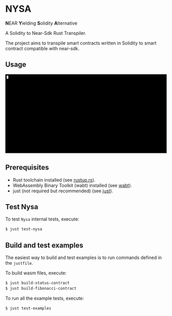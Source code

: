 # NYSA
**N**EAR **Y**ielding **S**olidity **A**lternative

A Solidity to Near-Sdk Rust Transpiler.

The project aims to transpile smart contracts written in Solidity to smart contract compatible with near-sdk.

## Usage

<div align="center">
    <img src=".images/wasm_build.gif"></img>
</div>

## Prerequisites

- Rust toolchain installed (see [rustup.rs](https://rustup.rs/)).
- WebAssembly Binary Toolkit (wabt) installed (see [wabt](https://github.com/WebAssembly/wabt)).
- just (not required but recommended) (see [just](https://github.com/casey/just)).

## Test Nysa

To test `Nysa` internal tests, execute:

```bash
$ just test-nysa
```

## Build and test examples

The easiest way to build and test examples is to run commands defined in the `justfile`.

To build wasm files, execute:

```bash
$ just build-status-contract
$ just build-fibonacci-contract
```

To run all the example tests, execute:

```bash
$ just test-examples
```
